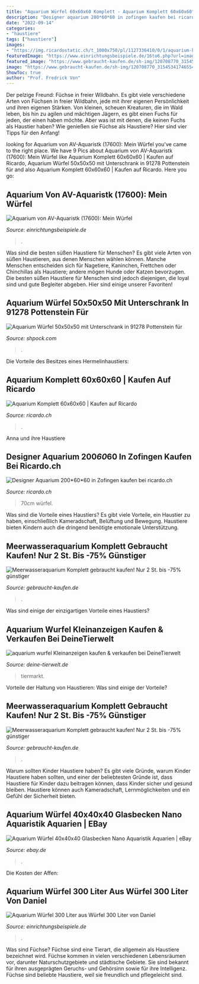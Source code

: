 ```yaml
---
title: "Aquarium Würfel 60x60x60 Komplett - Aquarium Komplett 60x60x60"
description: "Designer aquarium 200*60*60 in zofingen kaufen bei ricardo.ch"
date: "2022-09-14"
categories:
- "haustiere"
tags: ["haustiere"]
images:
- "https://img.ricardostatic.ch/t_1000x750/pl/1127336410/0/1/aquarium-komplett-60x60x60.jpg"
featuredImage: "https://www.einrichtungsbeispiele.de/16to6.php?url=images/images_17600/d00416ac5d4bf3ced347284f9e389411.jpg&amp;width=1140"
featured_image: "https://www.gebraucht-kaufen.de/sh-img/120708770_3154534174655462_913015832500810926_o_meerwasseraquarium%2Bkomplett.jpg"
image: "https://www.gebraucht-kaufen.de/sh-img/120708770_3154534174655462_913015832500810926_o_meerwasseraquarium%2Bkomplett.jpg"
ShowToc: true
author: "Prof. Fredrick Von"
---
```



Der pelzige Freund: Füchse in freier Wildbahn.
Es gibt viele verschiedene Arten von Füchsen in freier Wildbahn, jede mit ihrer eigenen Persönlichkeit und ihren eigenen Stärken. Von kleinen, scheuen Kreaturen, die im Wald leben, bis hin zu agilen und mächtigen Jägern, es gibt einen Fuchs für jeden, der einen haben möchte. Aber was ist mit denen, die keinen Fuchs als Haustier haben? Wie genießen sie Füchse als Haustiere? Hier sind vier Tipps für den Anfang!

	

		
looking for Aquarium von AV-Aquaristk (17600): Mein Würfel you've came to the right place. We have 9 Pics about Aquarium von AV-Aquaristk (17600): Mein Würfel like Aquarium Komplett 60x60x60 | Kaufen auf Ricardo, Aquarium Würfel 50x50x50 mit Unterschrank in 91278 Pottenstein für and also Aquarium Komplett 60x60x60 | Kaufen auf Ricardo. Here you go:
		
    
## Aquarium Von AV-Aquaristk (17600): Mein Würfel

<img loading=lazy src="https://www.einrichtungsbeispiele.de/16to6.php?url=images/images_17600/d00416ac5d4bf3ced347284f9e389411.jpg&amp;width=1140" onerror="this.onerror=null;this.src='https://tse1.mm.bing.net/th?id=OIP.omPFjvhEQso7pfx85yIxfAHaCU&amp;pid=15.1';" alt="Aquarium von AV-Aquaristk (17600): Mein Würfel">

_Source: einrichtungsbeispiele.de_

>. 

	

Was sind die besten süßen Haustiere für Menschen?
Es gibt viele Arten von süßen Haustieren, aus denen Menschen wählen können. Manche Menschen entscheiden sich für Nagetiere, Kaninchen, Frettchen oder Chinchillas als Haustiere; andere mögen Hunde oder Katzen bevorzugen. Die besten süßen Haustiere für Menschen sind jedoch diejenigen, die loyal sind und gute Begleiter abgeben. Hier sind einige unserer Favoriten!

    
## Aquarium Würfel 50x50x50 Mit Unterschrank In 91278 Pottenstein Für

<img loading=lazy src="https://webimg.secondhandapp.com/1.1/5ec658c9c6229f1f9b18b55b" onerror="this.onerror=null;this.src='https://tse4.mm.bing.net/th?id=OIP.wISaQkJHchBStmUODYw4ygHaJ4&amp;pid=15.1';" alt="Aquarium Würfel 50x50x50 mit Unterschrank in 91278 Pottenstein für">

_Source: shpock.com_

>. 

	

Die Vorteile des Besitzes eines Hermelinhaustiers:

    
## Aquarium Komplett 60x60x60 | Kaufen Auf Ricardo

<img loading=lazy src="https://img.ricardostatic.ch/t_1000x750/pl/1127336410/0/1/aquarium-komplett-60x60x60.jpg" onerror="this.onerror=null;this.src='https://tse1.mm.bing.net/th?id=OIP.z6urnC98js7SPffgwAqk-AHaJ3&amp;pid=15.1';" alt="Aquarium Komplett 60x60x60 | Kaufen auf Ricardo">

_Source: ricardo.ch_

>. 

	

Anna und ihre Haustiere

    
## Designer Aquarium 200*60*60 In Zofingen Kaufen Bei Ricardo.ch

<img loading=lazy src="http://images.ricardostatic.ch/images/t_600/v1/product/live/762326172_v0_1/aquaristik-designer-aquarium-wuerfel-70-70-70cm" onerror="this.onerror=null;this.src='https://tse3.mm.bing.net/th?id=OIP.Z4PrpgCqvjwpDn8rV3PcVwAAAA&amp;pid=15.1';" alt="Designer Aquarium 200*60*60 in Zofingen kaufen bei ricardo.ch">

_Source: ricardo.ch_

>70cm würfel. 

	

Was sind die Vorteile eines Haustiers?
Es gibt viele Vorteile, ein Haustier zu haben, einschließlich Kameradschaft, Belüftung und Bewegung. Haustiere bieten Kindern auch die dringend benötigte emotionale Unterstützung.

    
## Meerwasseraquarium Komplett Gebraucht Kaufen! Nur 2 St. Bis -75% Günstiger

<img loading=lazy src="https://www.gebraucht-kaufen.de/sh-img/116598487_3154466084602615_6817502883665957116_n_meerwasseraquarium%2Bkomplett.jpg" onerror="this.onerror=null;this.src='https://tse2.mm.bing.net/th?id=OIP.SfaZEvvTuDUVkfydjcdK1AHaHa&amp;pid=15.1';" alt="Meerwasseraquarium Komplett gebraucht kaufen! Nur 2 St. bis -75% günstiger">

_Source: gebraucht-kaufen.de_

>. 

	

Was sind einige der einzigartigen Vorteile eines Haustiers?

    
## Aquarium Wurfel Kleinanzeigen Kaufen &amp; Verkaufen Bei DeineTierwelt

<img loading=lazy src="https://bild3.qimage.de/aquarium-foto-bild-122603963.jpg" onerror="this.onerror=null;this.src='https://tse4.mm.bing.net/th?id=OIP.MsSs8B6hXesxjgvuwjwJ_AHaJ4&amp;pid=15.1';" alt="aquarium wurfel Kleinanzeigen kaufen &amp; verkaufen bei DeineTierwelt">

_Source: deine-tierwelt.de_

>tiermarkt. 

	

Vorteile der Haltung von Haustieren: Was sind einige der Vorteile?

    
## Meerwasseraquarium Komplett Gebraucht Kaufen! Nur 2 St. Bis -75% Günstiger

<img loading=lazy src="https://www.gebraucht-kaufen.de/sh-img/120708770_3154534174655462_913015832500810926_o_meerwasseraquarium%2Bkomplett.jpg" onerror="this.onerror=null;this.src='https://tse2.mm.bing.net/th?id=OIP._gDmwGdtxZD6UsY29EIm-wHaHa&amp;pid=15.1';" alt="Meerwasseraquarium Komplett gebraucht kaufen! Nur 2 St. bis -75% günstiger">

_Source: gebraucht-kaufen.de_

>. 

	

Warum sollten Kinder Haustiere haben?
Es gibt viele Gründe, warum Kinder Haustiere haben sollten, und einer der beliebtesten Gründe ist, dass Haustiere für Kinder dazu beitragen können, dass Kinder sicher und gesund bleiben. Haustiere können auch Kameradschaft, Lernmöglichkeiten und ein Gefühl der Sicherheit bieten.

    
## Aquarium Würfel 40x40x40 Glasbecken Nano Aquaristik Aquarien | EBay

<img loading=lazy src="http://i.ebayimg.com/images/i/110803958445-0-1/s-l1000.jpg" onerror="this.onerror=null;this.src='https://tse3.mm.bing.net/th?id=OIP.aQUHPo3AcodsreOxImbMEwHaJ4&amp;pid=15.1';" alt="Aquarium Würfel 40x40x40 Glasbecken Nano Aquaristik Aquarien | eBay">

_Source: ebay.de_

>. 

	

Die Kosten der Affen:

    
## Aquarium Würfel 300 Liter Aus Würfel 300 Liter Von Daniel

<img loading=lazy src="https://www.einrichtungsbeispiele.de/16to9/w680/images_32464/dfa3bfc28be12ed834171769e8008624.jpg" onerror="this.onerror=null;this.src='https://tse2.mm.bing.net/th?id=OIP.w1ADAF_pUln_nQALAfk03gHaEK&amp;pid=15.1';" alt="Aquarium Würfel 300 Liter aus Würfel 300 Liter von Daniel">

_Source: einrichtungsbeispiele.de_

>. 

	

Was sind Füchse?
Füchse sind eine Tierart, die allgemein als Haustiere bezeichnet wird. Füchse kommen in vielen verschiedenen Lebensräumen vor, darunter Naturschutzgebiete und städtische Gebiete. Sie sind bekannt für ihren ausgeprägten Geruchs- und Gehörsinn sowie für ihre Intelligenz. Füchse sind beliebte Haustiere, weil sie freundlich und pflegeleicht sind.

